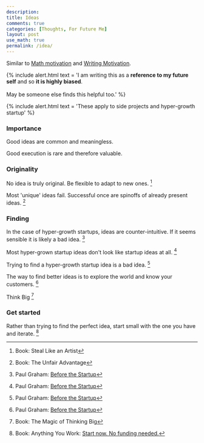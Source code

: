 ```yaml
---
description: 
title: Ideas
comments: true
categories: [Thoughts, For Future Me]
layout: post
use_math: true
permalink: /idea/
---
```


Similar to [Math motivation](/math) and [Writing Motivation](/write).


{% include alert.html text = 'I am writing this as a <strong>reference to my future self</strong> and so <strong>it is highly biased</strong>. <br><br>May be someone else finds this helpful too.' %}

{% include alert.html text = 'These apply to side projects and hyper-growth startup' %}


### Importance

Good ideas are common and meaningless.

Good execution is rare and therefore valuable.

### Originality

No idea is truly original. Be flexible to adapt to new ones. [^1]

Most 'unique' ideas fail. Successful once are spinoffs of already present ideas. [^2]

### Finding

In the case of hyper-growth startups, ideas are counter-intuitive. If it seems sensible it is likely a bad idea. [^3]

Most hyper-grown startup ideas don't look like startup ideas at all. [^3]

Trying to find a hyper-growth startup idea is a bad idea. [^3]

The way to find better ideas is to explore the world and know your customers. [^3]

Think Big [^5]

### Get started

Rather than trying to find the perfect idea, start small with the one you have and iterate. [^4]



[^1]: Book: Steal Like an Artist
[^2]: Book: The Unfair Advantage
[^3]: Paul Graham: [Before the Startup](https://www.youtube.com/watch?v=ii1jcLg-eIQ)
[^4]: Book: Anything You Work: [Start now. No funding needed.](https://sivers.org/startnow)
[^5]: Book: The Magic of Thinking Big
